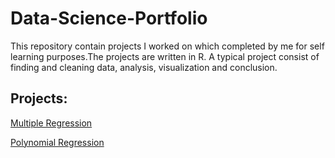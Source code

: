 # Data-Science-Portfolio
This repository contain projects I worked on which completed by me for self learning purposes.The projects are  written in R. A typical project consist of finding and cleaning data, analysis, visualization and conclusion.

## Projects:
[Multiple Regression](https://github.com/madeleine68/Multiple-Regression)

[Polynomial Regression](Polynomial-Regression)
